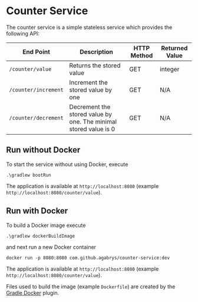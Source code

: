 # Counter Service

The counter service is a simple stateless service which provides the following API:

| End Point | Description | HTTP Method | Returned Value |
| --------- | ----------- | ----------- | -------------- |
| `/counter/value` | Returns the stored value | GET | integer |
| `/counter/increment` | Increment the stored value by one | GET | N/A |
| `/counter/decrement` | Decrement the stored value by one. The minimal stored value is 0 | GET | N/A |

## Run without Docker

To start the service without using Docker, execute

```shell
.\gradlew bootRun
```

The application is available at `http://localhost:8080` (example `http://localhost:8080/counter/value`).

## Run with Docker

To build a Docker image execute

```shell
.\gradlew dockerBuildImage
```

and next run a new Docker container

```shell
docker run -p 8080:8080 com.github.agabrys/counter-service:dev
```

The application is available at `http://localhost:8080` (example `http://localhost:8080/counter/value`).

Files used to build the image (example `Dockerfile`) are created by the [Gradle Docker](https://bmuschko.github.io/gradle-docker-plugin/current/user-guide/) plugin.
